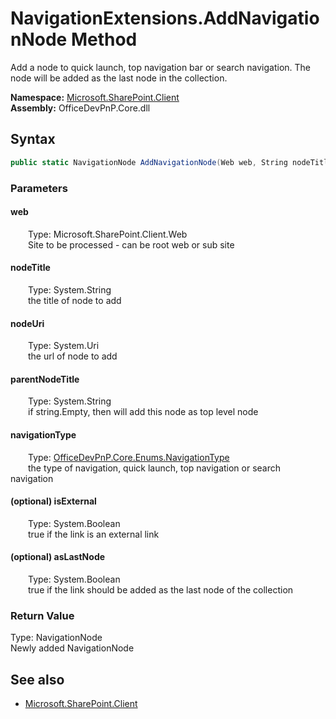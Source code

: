 # NavigationExtensions.AddNavigationNode Method  
Add a node to quick launch, top navigation bar or search navigation. The node will be added as the last node in the collection.  

**Namespace:** [Microsoft.SharePoint.Client](Microsoft.SharePoint.Client.md)  
**Assembly:** OfficeDevPnP.Core.dll  
## Syntax
```C#
public static NavigationNode AddNavigationNode(Web web, String nodeTitle, Uri nodeUri, String parentNodeTitle, NavigationType navigationType, Boolean isExternal, Boolean asLastNode)
```
### Parameters
#### web  
&emsp;&emsp;Type: Microsoft.SharePoint.Client.Web  
&emsp;&emsp;Site to be processed - can be root web or sub site  

#### nodeTitle  
&emsp;&emsp;Type: System.String  
&emsp;&emsp;the title of node to add  

#### nodeUri  
&emsp;&emsp;Type: System.Uri  
&emsp;&emsp;the url of node to add  

#### parentNodeTitle  
&emsp;&emsp;Type: System.String  
&emsp;&emsp;if string.Empty, then will add this node as top level node  

#### navigationType  
&emsp;&emsp;Type: [OfficeDevPnP.Core.Enums.NavigationType](OfficeDevPnP.Core.Enums.NavigationType.md)  
&emsp;&emsp;the type of navigation, quick launch, top navigation or search navigation  

#### (optional) isExternal  
&emsp;&emsp;Type: System.Boolean  
&emsp;&emsp;true if the link is an external link  

#### (optional) asLastNode  
&emsp;&emsp;Type: System.Boolean  
&emsp;&emsp;true if the link should be added as the last node of the collection  

### Return Value
Type: NavigationNode  
Newly added NavigationNode

## See also
- [Microsoft.SharePoint.Client](Microsoft.SharePoint.Client.md)
